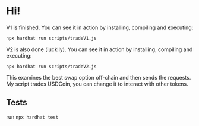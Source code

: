 # Hi!

V1 is finished. You can see it in action by installing, compiling and executing:

`npx hardhat run scripts/tradeV1.js`

V2 is also done (luckily). You can see it in action by installing, compiling and executing:

`npx hardhat run scripts/tradeV2.js`

This examines the best swap option off-chain and then sends the requests. My script trades USDCoin, you can change it to interact with other tokens.

## Tests

run `npx hardhat test`
